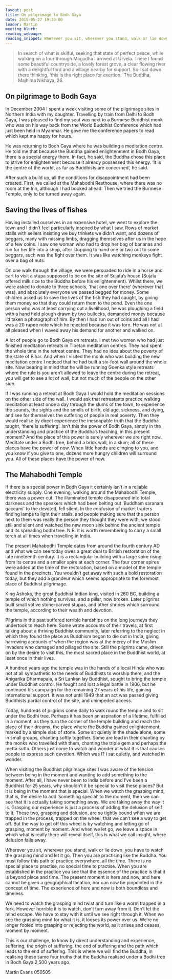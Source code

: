 ```yaml
---
layout: post
title: On pilgrimage to Bodh Gaya
date: 2015-05-27 19:30:00
leader: Martin
meeting_blurb:
reading_webpage:
reading_snippet: Wherever you sit, wherever you stand, walk or lie down, you have to watch the grasping mind and let it go.  Then you are practising like the Buddha.   You must follow this path of practice everywhere, all the time.  There is no special place to practise, no special time to practise.
---
```

>In search of what is skilful, seeking that state of perfect peace, while walking on a tour through Magadha I arrived at Urvela.  There I found some beautiful countryside, a lovely forest grove, a clear flowing river with a delightful ford and a village nearby for support.  So I sat down there thinking, ‘this is the right place for exertion.’   The Buddha, Majhima Nikhaya, 26.

## On pilgrimage to Bodh Gaya ##

In December 2004 I spent a week visiting some of the pilgrimage sites in Northern India with my daughter.  Travelling by train from Delhi to Bodh Gaya, I was pleased to find my seat was next to a Burmese Buddhist monk who was on his way back from the World Buddhist Conference which had just been held in Myanmar.   He gave me the conference papers to read which kept me happy for hours.

He was returning to Bodh Gaya where he was building a meditation centre.  He told me that because the Buddha gained enlightenment in Bodh Gaya, there is a special energy there.  In fact, he said, the Buddha chose this place to strive for enlightenment because it already possessed this energy.  ‘It is the centre of the world, as far as Buddhists are concerned’, he said.

After such a build up, all the conditions for disappointment had been created.  First, we called at the Mahabodhi Resthouse, where there was no room at the Inn, although I had booked ahead.  Then we tried the Burmese Temple, only to be turned away again.

## Saving the lives of fishes ##

Having installed ourselves in an expensive hotel, we went to explore the town and I didn’t feel particularly inspired by what I saw.  Rows of market stalls with sellers insisting we buy trinkets we didn’t want, and dozens of beggars, many with missing limbs, dragging themselves after us in the hope of a few coins.  I saw one woman who had to drop her bag of bananas and run for her life into a shop, after stopping to hand one or two out to some beggars, such was the fight over them.  It was like watching monkeys fight over a bag of nuts.

On one walk through the village, we were persuaded to ride in a horse and cart to visit a stupa supposed to be on the site of Sujata’s house (Sujata offered milk rice to the Buddha before his enlightenment). Whilst there, we were asked to donate to three schools, ‘that one over there’ (wherever that was), and absolutely everyone we passed begged for money.  Some children asked us to save the lives of the fish they had caught, by giving them money so that they could return them to the pond.   Even the one person who was at least carrying out a livelihood, he was ploughing a field with a hand held plough drawn by two bullocks, demanded money because I’d taken a photograph of him.  By then I had run out of coins and all I had was a 20 rupee note which he rejected because it was torn.  He was not at all pleased when I waved away his demand for another and walked on.

A lot of people go to Bodh Gaya on retreats.  I met two women who had just finished meditation retreats in Tibetan meditation centres.  They had spent the whole time in the retreat centre.  They had no idea about the poverty of the state of Bihar.  And when I visited the monk who was building the new meditation centre I noticed that he had built a six-foot wall around the whole site.  Now bearing in mind that he will be running Goenka style retreats where the rule is you aren’t allowed to leave the centre during the retreat, you will get to see a lot of wall, but not much of the people on the other side.

If I was running a retreat at Bodh Gaya I would hold the meditation sessions on the other side of the wall.   I would ask that retreatants practice walking meditation at least once a day through the slums of the town, to experience the sounds, the sights and the smells of birth, old age, sickness, and dying, and see for themselves the suffering of people in real poverty.  Then they would realise by direct experience the inescapable truth that the Buddha taught, ‘there is suffering’.  Isn’t this the power of Bodh Gaya, simply in the understanding and practice of the Buddha’s teaching, in this present moment?  And the place of this power is surely wherever we are right now.  Meditate under a Bodhi tree, behind a brick wall, in a slum; all of these places have the power of now.  When little hands are clinging to you, and you know if you give to one, dozens more hungry children will surround you.  All of these places have the power of now.

## The Mahabodhi Temple ##

If there is a special power in Bodh Gaya it certainly isn’t in a reliable electricity supply.  One evening, walking around the Mahabodhi Temple, there was a power cut.  The illuminated temple disappeared into total darkness and the speakers which had been belting out ‘Buddham saranam gaccami’ to the devoted, fell silent.  In the confusion of market traders finding lamps to light their stalls, and people making sure that the person next to them was really the person they thought they were with, we stood still and silent and watched the new moon sink behind the ancient temple and its spreading bodhi tree.  N.B. it is worth remembering to carry a small torch at all times when travelling in India.

The present Mahabodhi Temple dates from around the fourth century AD and what we can see today owes a great deal to British restoration of the late nineteenth century.  It is a rectangular building with a large spire rising from its centre and a smaller spire at each corner.  The four corner spires were added at the time of the restoration, based on a model of the temple found in the precincts.  You wouldn’t get away with such a bold restoration today, but they add a grandeur which seems appropriate to the foremost place of Buddhist pilgrimage.

King Ashoka, the great Buddhist Indian king, visited in 260 BC, building a temple of which nothing survives, and a pillar, now broken.  Later pilgrims built small votive stone-carved stupas, and other shrines which surround the temple, according to their wealth and devotion.

Pilgrims in the past suffered terrible hardships on the long journeys they undertook to reach here.  Some wrote accounts of their travels, at first talking about a thriving Buddhist community, later referring to the neglect in which they found the place as Buddhism began to die out in India, giving harrowing accounts of when the region was at the mercy of the Muslim invaders who damaged and pillaged the site. Still the pilgrims came, driven on by the desire to visit this, the most sacred place in the Buddhist world, at least once in their lives.

A hundred years ago the temple was in the hands of a local Hindu who was not at all sympathetic to the needs of Buddhists to worship there, and the Anigarika Dharmapala, a Sri Lankan lay Buddhist, sought to bring the temple under Buddhist control.  He fought and lost a legal battle in 1906, but he continued his campaign for the remaining 27 years of his life, gaining international support.  It was not until 1949 that an act was passed giving Buddhists partial control of the site, and unimpeded access.

Today, hundreds of pilgrims come daily to walk round the temple and to sit under the Bodhi tree.  Perhaps it has been an aspiration of a lifetime, fulfilled in a moment, as they turn the corner of the temple building and reach the place of their dreams, the place where the Buddha gained enlightenment, marked by a simple slab of stone.  Some sit quietly in the shade alone, some in small groups, chanting softly together.  Some are lead in their chanting by the monks who travelled with them, chanting the triple gem and perhaps the metta sutta.  Others just come to watch and wonder at what it is that causes people to express such devotion.  Which was I?  I sat quietly, and watched in wonder.

When visiting the Buddhist pilgrimage sites I was aware of the tension between being in the moment and wanting to add something to the moment.   After all, I have never been to India before and I’ve been a Buddhist for 25 years, why shouldn’t it be special to visit these places?  But it is being in the moment that is special.  When we watch the grasping mind, that is, the desire to add ‘something special’ to the moment, then we can see that it is actually taking something away.  We are taking away the way it is.  Grasping our experience is just a process of adding the delusion of self to it.  These two, grasping and delusion, are so tightly bound when we are trapped in the process, trapped on the wheel, that we can’t see a way to get off.  But the way to get off this wheel is by watching and letting go of grasping, moment by moment.  And when we let go, we leave a space in which what is really there will reveal itself, this is what we call insight, where delusion falls away.

Wherever you sit, wherever you stand, walk or lie down, you have to watch the grasping mind and let it go.  Then you are practising like the Buddha.   You must follow this path of practice everywhere, all the time.  There is no special place to practise, no special time to practise.  When you are established in the practice you see that the essence of the practice is that it is beyond place and time.  The present moment is here and now, and here cannot be given a geographical location, nor can now be pinpointed in the concept of time.  The experience of here and now is both boundless and timeless.

We need to watch the grasping mind twist and turn like a worm trapped in a fork.  However horrible it is to watch, don’t turn away from it.  Don’t let the mind escape.  We have to stay with it until we see right through it.  When we see the grasping mind for what it is, it looses its power over us.  We’re no longer fooled into grasping or rejecting the world, as it arises and ceases, moment by moment.

This is our challenge, to know by direct understanding and experience, suffering, the origin of suffering, the end of suffering and the path which leads to the end of suffering.  This is where we will find the Buddha, in realising these same four truths that the Buddha realised under a Bodhi tree in Bodh Gaya 2,500 years ago.

Martin Evans  050505
